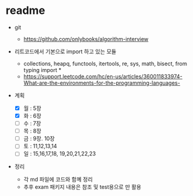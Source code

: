 # readme

- git
  - <https://github.com/onlybooks/algorithm-interview>

- 리트코드에서 기본으로 import 하고 있는 모듈
  - collections, heapq, functools, itertools, re, sys, math, bisect, from typing import *
  - https://support.leetcode.com/hc/en-us/articles/360011833974-What-are-the-environments-for-the-programming-languages-

- 계획
  - [x] 월 : 5장  
  - [x] 화 : 6장
  - [ ] 수 : 7장
  - [ ] 목 : 8장
  - [ ] 금 : 9장. 10장
  - [ ] 토 : 11,12,13,14
  - [ ] 일 : 15,16,17,18, 19,20,21,22,23 

- 정리
  - 각 md 파일에 코드와 함꼐 정리
  - 추후 exam 패키지 내용은 참조 및 test용으로 만 활용